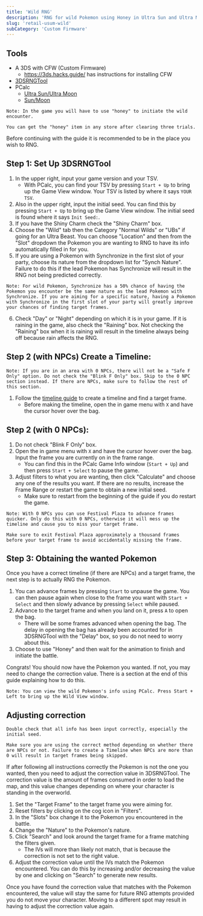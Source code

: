 ```yaml
---
title: 'Wild RNG'
description: 'RNG for wild Pokemon using Honey in Ultra Sun and Ultra Moon'
slug: 'retail-usum-wild'
subCategory: 'Custom Firmware'
---
```


## Tools

- A 3DS with CFW (Custom Firmware)
  - https://3ds.hacks.guide/ has instructions for installing CFW
- [3DSRNGTool](https://github.com/wwwwwwzx/3DSRNGTool/releases)
- PCalc
  - [Ultra Sun/Ultra Moon](https://pokemonrng.com/downloads/pcalc/pcalc-usum.zip)
  - [Sun/Moon](https://pokemonrng.com/downloads/pcalc/pcalc-sm.zip)

```
Note: In the game you will have to use "honey" to initiate the wild encounter.

You can get the "honey" item in any store after clearing three trials.
```

Before continuing with the guide it is recommended to be in the place you wish to RNG.

## Step 1: Set Up 3DSRNGTool

1. In the upper right, input your game version and your TSV.
   - With PCalc, you can find your TSV by pressing `Start + Up` to bring up the Game View window. Your TSV is listed by where it says `YOUR TSV`.
2. Also in the upper right, input the initial seed. You can find this by pressing `Start + Up` to bring up the Game View window. The initial seed is found where it says `Init Seed:`.
3. If you have the Shiny Charm check the "Shiny Charm" box.
4. Choose the "Wild" tab then the Category "Normal Wilds" or "UBs" if going for an Ultra Beast. You can choose "Location" and then from the "Slot" dropdown the Pokemon you are wanting to RNG to have its info automatically filled in for you.
5. If you are using a Pokemon with Synchronize in the first slot of your party, choose its nature from the dropdown list for "Synch Nature". Failure to do this if the lead Pokemon has Synchronize will result in the RNG not being predicted correctly.

```
Note: For wild Pokemon, Synchronize has a 50% chance of having the Pokemon you encounter be the same nature as the lead Pokemon with Synchronize. If you are aiming for a specific nature, having a Pokemon with Synchronize in the first slot of your party will greatly improve your chances of finding target frames.
```

6. Check "Day" or "Night" depending on which it is in your game. If it is raining in the game, also check the "Raining" box. Not checking the "Raining" box when it is raining will result in the timeline always being off because rain affects the RNG.

## Step 2 (with NPCs) Create a Timeline:

```
Note: If you are in an area with 0 NPCs, there will not be a "Safe F Only" option. Do not check the "Blink F Only" box. Skip to the 0 NPC section instead. If there are NPCs, make sure to follow the rest of this section.
```

1. Follow the [timeline guide](https://www.pokemonrng.com/retail-usum-timeline) to create a timeline and find a target frame.
   - Before making the timeline, open the in game menu with `X` and have the cursor hover over the bag.

## Step 2 (with 0 NPCs):

1. Do not check "Blink F Only" box.
2. Open the in game menu with `X` and have the cursor hover over the bag. Input the frame you are currently on in the frame range.
   - You can find this in the PCalc Game Info window (`Start + Up`) and then press `Start + Select` to pause the game.
3. Adjust filters to what you are wanting, then click "Calculate" and choose any one of the results you want. If there are no results, increase the Frame Range or restart the game to obtain a new initial seed.
   - Make sure to restart from the beginning of the guide if you do restart the game.

```
Note: With 0 NPCs you can use Festival Plaza to advance frames quicker. Only do this with 0 NPCs, otherwise it will mess up the timeline and cause you to miss your target frame.

Make sure to exit Festival Plaza approximately a thousand frames before your target frame to avoid accidentally missing the frame.
```

## Step 3: Obtaining the wanted Pokemon

Once you have a correct timeline (if there are NPCs) and a target frame, the next step is to actually RNG the Pokemon.

1. You can advance frames by pressing `Start` to unpause the game. You can then pause again when close to the frame you want with `Start + Select` and then slowly advance by pressing `Select` while paused.
2. Advance to the target frame and when you land on it, press `A` to open the bag.
   - There will be some frames advanced when opening the bag. The delay in opening the bag has already been accounted for in 3DSRNGTool with the "Delay" box, so you do not need to worry about this.
3. Choose to use "Honey" and then wait for the animation to finish and initiate the battle.

Congrats! You should now have the Pokemon you wanted. If not, you may need to change the correction value. There is a section at the end of this guide explaining how to do this.

```
Note: You can view the wild Pokemon's info using PCalc. Press Start + Left to bring up the Wild View window.
```

## Adjusting correction

```
Double check that all info has been input correctly, especially the initial seed.

Make sure you are using the correct method depending on whether there are NPCs or not. Failure to create a Timeline when NPCs are more than 0 will result in target frames being skipped.
```

If after following all instructions correctly the Pokemon is not the one you wanted, then you need to adjust the correction value in 3DSRNGTool. The correction value is the amount of frames consumed in order to load the map, and this value changes depending on where your character is standing in the overworld.

1. Set the "Target Frame" to the target frame you were aiming for.
2. Reset filters by clicking on the cog icon in "Filters".
3. In the "Slots" box change it to the Pokemon you encountered in the battle.
4. Change the "Nature" to the Pokemon's nature.
5. Click "Search" and look around the target frame for a frame matching the filters given.
   - The IVs will more than likely not match, that is because the correction is not set to the right value.
6. Adjust the correction value until the IVs match the Pokemon encountered. You can do this by increasing and/or decreasing the value by one and clicking on "Search" to generate new results.

Once you have found the correction value that matches with the Pokemon encountered, the value will stay the same for future RNG attempts provided you do not move your character. Moving to a different spot may result in having to adjust the correction value again.
